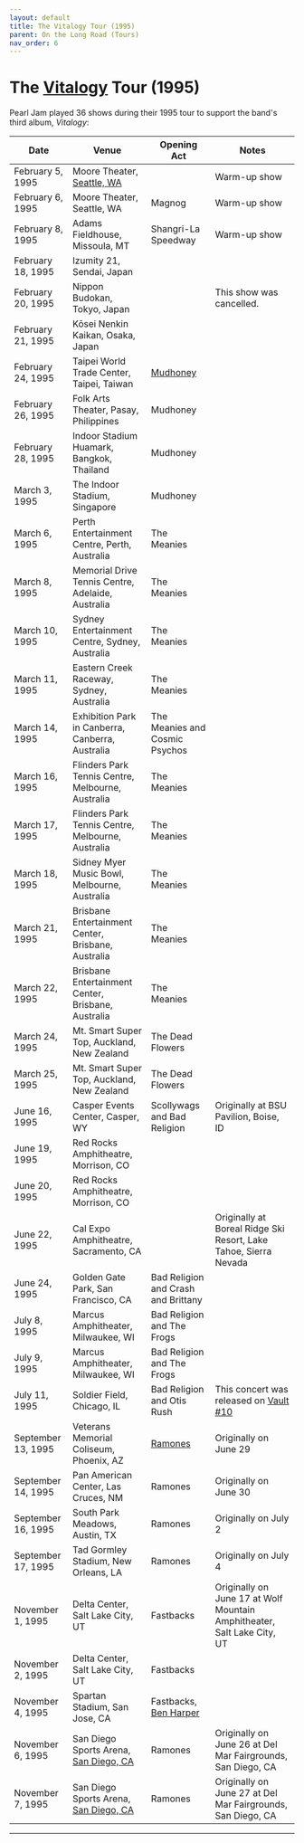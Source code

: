 ```yaml
---
layout: default
title: The Vitalogy Tour (1995)
parent: On the Long Road (Tours)
nav_order: 6
---
```


# The [Vitalogy](https://pearljamopedia.ml/docs/Albums/Studio/Vitalogy) Tour (1995)

Pearl Jam played 36 shows during their 1995 tour to support the band's third album, *Vitalogy*:

| Date | Venue | Opening Act | Notes |
| ---- | ----- | ----------- | ----- |
| February 5, 1995 | Moore Theater, [Seattle, WA](https://pearljamopedia.ml/docs/Notable-Mentions/Locations/Seattle-WA) | | Warm-up show
| February 6, 1995 | Moore Theater, Seattle, WA | Magnog | Warm-up show
| February 8, 1995 | Adams Fieldhouse, Missoula, MT | Shangri-La Speedway | Warm-up show
| February 18, 1995 | Izumity 21, Sendai, Japan | | |
| February 20, 1995 | Nippon Budokan, Tokyo, Japan | | This show was cancelled.
| February 21, 1995 | Kōsei Nenkin Kaikan, Osaka, Japan | | |
| February 24, 1995 | Taipei World Trade Center, Taipei, Taiwan | [Mudhoney](https://pearljamopedia.ml/docs/Notable-Mentions/Bands/Mudhoney)
| February 26, 1995 | Folk Arts Theater, Pasay, Philippines | Mudhoney |
| February 28, 1995 | Indoor Stadium Huamark, Bangkok, Thailand | Mudhoney | 
| March 3, 1995 | The Indoor Stadium, Singapore | Mudhoney |
| March 6, 1995 | Perth Entertainment Centre, Perth, Australia | The Meanies |
| March 8, 1995 | Memorial Drive Tennis Centre, Adelaide, Australia | The Meanies |
| March 10, 1995 | Sydney Entertainment Centre, Sydney, Australia | The Meanies |
| March 11, 1995 | Eastern Creek Raceway, Sydney, Australia | The Meanies |
| March 14, 1995 | Exhibition Park in Canberra, Canberra, Australia | The Meanies and Cosmic Psychos |
| March 16, 1995 | Flinders Park Tennis Centre, Melbourne, Australia | The Meanies |
| March 17, 1995 | Flinders Park Tennis Centre, Melbourne, Australia | The Meanies |
| March 18, 1995 | Sidney Myer Music Bowl, Melbourne, Australia | The Meanies |
| March 21, 1995 | Brisbane Entertainment Center, Brisbane, Australia | The Meanies |
| March 22, 1995 | Brisbane Entertainment Center, Brisbane, Australia | The Meanies |
| March 24, 1995 | Mt. Smart Super Top, Auckland, New Zealand | The Dead Flowers |
| March 25, 1995 | Mt. Smart Super Top, Auckland, New Zealand | The Dead Flowers |
| June 16, 1995 | Casper Events Center, Casper, WY | Scollywags and Bad Religion | Originally at BSU Pavilion, Boise, ID
| June 19, 1995 | Red Rocks Amphitheatre, Morrison, CO | |
| June 20, 1995 | Red Rocks Amphitheatre, Morrison, CO | |
| June 22, 1995 | Cal Expo Amphitheatre, Sacramento, CA | | Originally at Boreal Ridge Ski Resort, Lake Tahoe, Sierra Nevada
| June 24, 1995 | Golden Gate Park, San Francisco, CA | Bad Religion and Crash and Brittany |
| July 8, 1995 | Marcus Amphitheater, Milwaukee, WI | Bad Religion and The Frogs |
| July 9, 1995 | Marcus Amphitheater, Milwaukee, WI | Bad Religion and The Frogs |
| July 11, 1995 | Soldier Field, Chicago, IL | Bad Religion and Otis Rush | This concert was released on [Vault #10](https://pearljamopedia.ml/docs/Albums/Vault/Vault-7)
| September 13, 1995 | Veterans Memorial Coliseum, Phoenix, AZ | [Ramones](https://pearljamopedia.ml/docs/Notable-Mentions/Bands/Ramones) | Originally on June 29
| September 14, 1995 | Pan American Center, Las Cruces, NM | Ramones | Originally on June 30
| September 16, 1995 | South Park Meadows, Austin, TX | Ramones | Originally on July 2
| September 17, 1995 | Tad Gormley Stadium, New Orleans, LA | Ramones | Originally on July 4
| November 1, 1995 | Delta Center, Salt Lake City, UT | Fastbacks | Originally on June 17 at Wolf Mountain Amphitheater, Salt Lake City, UT
| November 2, 1995 | Delta Center, Salt Lake City, UT | Fastbacks |
| November 4, 1995 | Spartan Stadium, San Jose, CA | Fastbacks, [Ben Harper](https://pearljamopedia.ml/docs/Notable-Mentions/People/Ben-Harper)
| November 6, 1995 | San Diego Sports Arena, [San Diego, CA](https://pearljamopedia.ml/docs/Notable-Mentions/Locations/San-Diego) | Ramones | Originally on June 26 at Del Mar Fairgrounds, San Diego, CA
| November 7, 1995 | San Diego Sports Arena, [San Diego, CA](https://pearljamopedia.ml/docs/Notable-Mentions/Locations/San-Diego) | Ramones | Originally on June 27 at Del Mar Fairgrounds, San Diego, CA

---------------------------------------------------------------------------------
